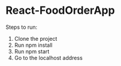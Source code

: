 # React-FoodOrderApp
Steps to run:
  1. Clone the project
  2. Run npm install
  3. Run npm start
  4. Go to the localhost address
